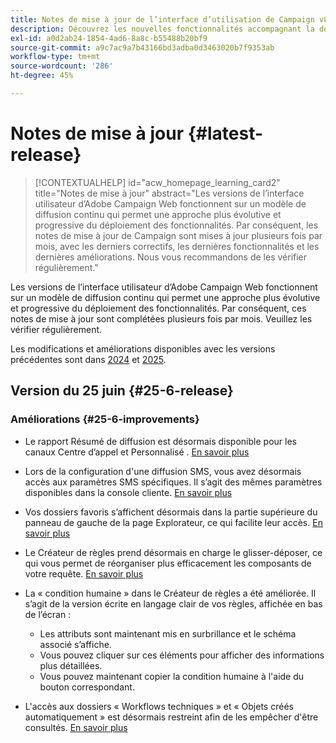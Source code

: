 ```yaml
---
title: Notes de mise à jour de l’interface d’utilisation de Campaign v8 Web
description: Découvrez les nouvelles fonctionnalités accompagnant la dernière version de l’interface d’utilisation de Campaign Web
exl-id: a0d2ab24-1854-4ad6-8a8c-b55488b20bf9
source-git-commit: a9c7ac9a7b43166bd3adba0d3463020b7f9353ab
workflow-type: tm+mt
source-wordcount: '286'
ht-degree: 45%

---
```


# Notes de mise à jour {#latest-release}

>[!CONTEXTUALHELP]
>id="acw_homepage_learning_card2"
>title="Notes de mise à jour"
>abstract="Les versions de l’interface utilisateur d’Adobe Campaign Web fonctionnent sur un modèle de diffusion continu qui permet une approche plus évolutive et progressive du déploiement des fonctionnalités. Par conséquent, les notes de mise à jour de Campaign sont mises à jour plusieurs fois par mois, avec les derniers correctifs, les dernières fonctionnalités et les dernières améliorations. Nous vous recommandons de les vérifier régulièrement."

Les versions de l’interface utilisateur d’Adobe Campaign Web fonctionnent sur un modèle de diffusion continu qui permet une approche plus évolutive et progressive du déploiement des fonctionnalités. Par conséquent, ces notes de mise à jour sont complétées plusieurs fois par mois. Veuillez les vérifier régulièrement.

Les modifications et améliorations disponibles avec les versions précédentes sont dans [2024](release-notes-24.md) et [2025](release-notes-25.md).

## Version du 25 juin {#25-6-release}

### Améliorations {#25-6-improvements}

* Le rapport Résumé de diffusion est désormais disponible pour les canaux Centre d’appel et Personnalisé . [En savoir plus](../reporting/direct-mail.md)

* Lors de la configuration d&#39;une diffusion SMS, vous avez désormais accès aux paramètres SMS spécifiques. Il s’agit des mêmes paramètres disponibles dans la console cliente. [En savoir plus](../advanced-settings/delivery-settings.md#sms-tab)

* Vos dossiers favoris s’affichent désormais dans la partie supérieure du panneau de gauche de la page Explorateur, ce qui facilite leur accès. [En savoir plus](../get-started/work-with-folders.md#favorite-folders)

* Le Créateur de règles prend désormais en charge le glisser-déposer, ce qui vous permet de réorganiser plus efficacement les composants de votre requête. [En savoir plus](../query/build-query.md#drag-and-drop)

* La « condition humaine » dans le Créateur de règles a été améliorée. Il s’agit de la version écrite en langage clair de vos règles, affichée en bas de l’écran :

   * Les attributs sont maintenant mis en surbrillance et le schéma associé s’affiche.
   * Vous pouvez cliquer sur ces éléments pour afficher des informations plus détaillées.
   * Vous pouvez maintenant copier la condition humaine à l&#39;aide du bouton correspondant.

* L&#39;accès aux dossiers « Workflows techniques » et « Objets créés automatiquement » est désormais restreint afin de les empêcher d&#39;être consultés. [En savoir plus](../get-started/work-with-folders.md#about-folders)
